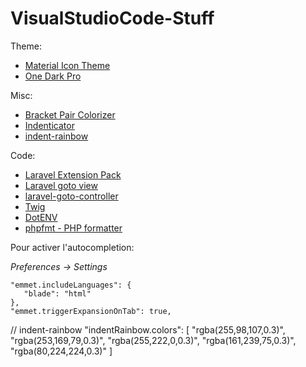 # VisualStudioCode-Stuff

Theme:

- [Material Icon Theme](https://marketplace.visualstudio.com/items?itemName=PKief.material-icon-theme)
- [One Dark Pro](https://marketplace.visualstudio.com/items?itemName=zhuangtongfa.Material-theme)

Misc:

- [Bracket Pair Colorizer](https://marketplace.visualstudio.com/items?itemName=CoenraadS.bracket-pair-colorizer)
- [Indenticator](https://marketplace.visualstudio.com/items?itemName=SirTori.indenticator)
- [indent-rainbow](https://marketplace.visualstudio.com/items?itemName=oderwat.indent-rainbow)

Code:

- [Laravel Extension Pack](https://marketplace.visualstudio.com/items?itemName=onecentlin.laravel-extension-pack)
- [Laravel goto view](https://marketplace.visualstudio.com/items?itemName=codingyu.laravel-goto-view)
- [laravel-goto-controller](https://marketplace.visualstudio.com/items?itemName=stef-k.laravel-goto-controller)
- [Twig](https://marketplace.visualstudio.com/items?itemName=whatwedo.twig)
- [DotENV](https://marketplace.visualstudio.com/items?itemName=mikestead.dotenv)
- [phpfmt - PHP formatter](https://marketplace.visualstudio.com/items?itemName=kokororin.vscode-phpfmt)

Pour activer l'autocompletion:

*Preferences -> Settings*


    "emmet.includeLanguages": {
       "blade": "html"
    },
    "emmet.triggerExpansionOnTab": true,

// indent-rainbow
    "indentRainbow.colors": [
        "rgba(255,98,107,0.3)",
        "rgba(253,169,79,0.3)",
        "rgba(255,222,0,0.3)",
        "rgba(161,239,75,0.3)",
        "rgba(80,224,224,0.3)"
      ]
